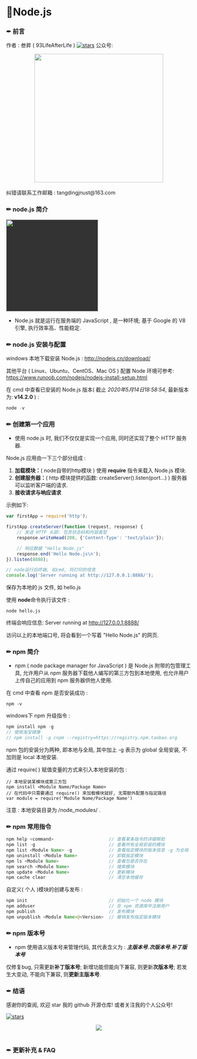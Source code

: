 # :paperclip:Node.js

### ✒ 前言
作者 : 叁昇 ( 93LifeAfterLife ) 	[![stars](https://badgen.net/github/stars/93LifeAfterLife/SanSheng-notes?icon=github&color=4ab8a1)](https://github.com/93LifeAfterLife/SanSheng-notes)
公众号:

<div align="center"> <img src="https://i1.fuimg.com/719027/ca0c1d25208ae899.jpg" width="350px"> </div><br>纠错请联系工作邮箱 : tangdingjnust@163.com



### ✏ node.js 简介

<img src="https://i1.fuimg.com/719027/0d30b6b68bbdf4bc.png" style="width: 250px; background: rgb(51,51,51)" />

- Node.js 就是运行在服务端的 JavaScript , 是一种环境; 基于 Google 的 V8 引擎, 执行效率高、性能稳定.



### ✏ node.js 安装与配置

windows 本地下载安装 Node.js : http://nodejs.cn/download/

其他平台 ( Linux、Ubuntu、CentOS、Mac OS ) 配置 Node 环境可参考: https://www.runoob.com/nodejs/nodejs-install-setup.html

在 cmd 中查看已安装的 Node.js 版本( 截止 *2020年5月14日18:58:54*, 最新版本为: **v14.2.0** ) :

```java
node -v
```



### ✏ 创建第一个应用

- 使用 node.js 时, 我们不仅仅是实现一个应用, 同时还实现了整个 HTTP 服务器.

Node.js 应用由一下三个部分组成 :

1. **加载模块：**( node自带的http模块 ) 使用 **require** 指令来载入 Node.js 模块.
2. **创建服务器：**( http 模块提供的函数: createServer().listen(port...) ) 服务器可以监听客户端的请求.
3. **接收请求与响应请求**

示例如下:

```javascript
var firstApp = require('http');

firstApp.createServer(function (request, response) {
    // 发送 HTTP 头部: 包含状态码和内容类型
    response.writeHead(200, {'Content-Type': 'text/plain'});

    // 响应数据 "Hello Node.js"
    response.end('Hello Node.js\n');
}).listen(8888);

// node运行后终端, 如cmd, 将打印的信息
console.log('Server running at http://127.0.0.1:8888/');
```

保存为本地的 js 文件, 如 hello.js

使用 **node**命令执行该文件 :

```
node hello.js
```

终端会响应信息: Server running at http://127.0.0.1:8888/

访问以上的本地端口号, 将会看到一个写着 "Hello Node.js" 的网页.



### ✏ npm 简介

- npm ( node package manager for JavaScript ) 是 Node.js 附带的包管理工具, 允许用户从 npm 服务器下载他人编写的第三方包到本地使用, 也允许用户上传自己的应用到 npm 服务器供他人使用.

在 cmd 中查看 npm 是否安装成功 : 

```
npm -v
```

windows下 npm 升级指令 :

```java
npm install npm -g
// 使用淘宝镜像
// npm install -g cnpm --registry=https://registry.npm.taobao.org
```

npm 包的安装分为两种, 即本地与全局, 其中加上 -g 表示为 global 全局安装, 不加则是 local 本地安装.

通过 require( ) 赋值变量的方式来引入本地安装的包 :

```
// 本地安装某模块或第三方包
npm install <Module Name/Package Name>
// 在代码中只需要通过 require() 来加载模块就好, 无需额外配置与指定路径
var module = require('Module Name/Package Name')
```

注意 : 本地安装目录为 /node_modules/ .



### ✏ npm 常用指令

```java
npm help <command>                     // 查看某条指令的详细帮助 
npm list -g                            // 查看所有全局安装的模块 
npm list <Module Name> -g              // 查看指定模块的版本信息 -g 为全局
npm uninstall <Module Name>            // 卸载指定模块
npm ls <Module Name>      			   // 查看包是否存在
npm search <Module Name>               // 搜索模块
npm update <Module Name>               // 更新模块
npm cache clear                        // 清空本地缓存
```

自定义( 个人 )模块的创建与发布 :

```java
npm init                               // 初始化一个 node 模块
npm adduser                            // 在 npm 资源库中注册用户
npm publish                            // 发布模块
npm unpublish <Module Name>@<Version>  // 撤销发布指定版本模块
```



### ✏ npm 版本号

- npm 使用语义版本号来管理代码, 其代表含义为 : ***主版本号.次版本号.补丁版本号***

仅修复bug, 只需更新**补丁版本号**; 新增功能但能向下兼容, 则更新**次版本号**; 若发生大变动, 不能向下兼容, 则**更新主版本号**.



### ✒ 结语
感谢你的查阅, 欢迎 star 我的 github 开源仓库! 或者关注我的个人公众号! 

[![stars](https://badgen.net/github/stars/93LifeAfterLife/SanSheng-notes?icon=github&color=4ab8a1)](https://github.com/93LifeAfterLife/SanSheng-notes)

<div align="center"> <img src="https://i1.fuimg.com/719027/ca0c1d25208ae899.jpg" width=""> </div><br>

### ✒ 更新补充 & FAQ